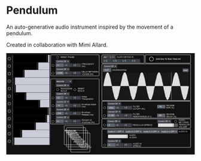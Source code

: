 # Pendulum
An auto-generative audio instrument inspired by the movement of a pendulum.

Created in collaboration with Mimi Allard.

<img src="https://github.com/gabriel-lavoie-viau/pendulum/blob/63d256833490a161929337aabcacfcd1ec5fc0ec/UI_Screenshot.jpg">
